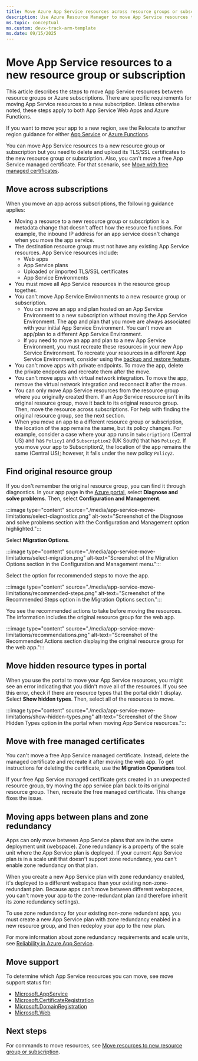 ```yaml
---
title: Move Azure App Service resources across resource groups or subscriptions
description: Use Azure Resource Manager to move App Service resources to a new resource group or subscription.
ms.topic: conceptual
ms.custom: devx-track-arm-template
ms.date: 09/15/2025
---
```


# Move App Service resources to a new resource group or subscription

This article describes the steps to move App Service resources between resource groups or Azure subscriptions. There are specific requirements for moving App Service resources to a new subscription. Unless otherwise noted, these steps apply to both App Service Web Apps and Azure Functions.

If you want to move your app to a new region, see the Relocate to another region guidance for either [App Service](/azure/operational-excellence/relocation-app-service) or [Azure Functions](/azure/operational-excellence/relocation-functions).

You can move App Service resources to a new resource group or subscription but you need to delete and upload its TLS/SSL certificates to the new resource group or subscription. Also, you can't move a free App Service managed certificate. For that scenario, see [Move with free managed certificates](#move-with-free-managed-certificates).

## Move across subscriptions

When you move an app across subscriptions, the following guidance applies:

- Moving a resource to a new resource group or subscription is a metadata change that doesn't affect how the resource functions. For example, the inbound IP address for an app service doesn't change when you move the app service.
- The destination resource group must not have any existing App Service resources. App Service resources include:
    - Web apps
    - App Service plans
    - Uploaded or imported TLS/SSL certificates
    - App Service Environments
- You must move all App Service resources in the resource group together.
- You can't move App Service Environments to a new resource group or subscription.
    - You can move an app and plan hosted on an App Service Environment to a new subscription without moving the App Service Environment. The app and plan that you move are always associated with your initial App Service Environment. You can't move an app/plan to a different App Service Environment.
    - If you need to move an app and plan to a new App Service Environment, you must recreate these resources in your new App Service Environment. To recreate your resources in a different App Service Environment, consider using the [backup and restore feature](../../../app-service/manage-backup.md).
- You can't move apps with private endpoints. To move the app, delete the private endpoints and recreate them after the move.
- You can't move apps with virtual network integration. To move the app, remove the virtual network integration and reconnect it after the move.
- You can only move App Service resources from the resource group where you originally created them. If an App Service resource isn't in its original resource group, move it back to its original resource group. Then, move the resource across subscriptions. For help with finding the original resource group, see the next section.
- When you move an app to a different resource group or subscription, the location of the app remains the same, but its policy changes. For example, consider a case where your app runs in `Subscription1` (Central US) and has `Policy1` and `Subscription2` (UK South) that has `Policy2`. If you move your app to Subscription2, the location of the app remains the same (Central US); however, it falls under the new policy `Policy2`.

## Find original resource group

If you don't remember the original resource group, you can find it through diagnostics. In your app page in the [Azure portal](https://portal.azure.com), select **Diagnose and solve problems**. Then, select **Configuration and Management**.  

:::image type="content" source="./media/app-service-move-limitations/select-diagnostics.png" alt-text="Screenshot of the Diagnose and solve problems section with the Configuration and Management option highlighted.":::

Select **Migration Options**.

:::image type="content" source="./media/app-service-move-limitations/select-migration.png" alt-text="Screenshot of the Migration Options section in the Configuration and Management menu.":::

Select the option for recommended steps to move the app.

:::image type="content" source="./media/app-service-move-limitations/recommended-steps.png" alt-text="Screenshot of the Recommended Steps option in the Migration Options section.":::

You see the recommended actions to take before moving the resources. The information includes the original resource group for the web app.

:::image type="content" source="./media/app-service-move-limitations/recommendations.png" alt-text="Screenshot of the Recommended Actions section displaying the original resource group for the web app.":::

## Move hidden resource types in portal

When you use the portal to move your App Service resources, you might see an error indicating that you didn't move all of the resources. If you see this error, check if there are resource types that the portal didn't display. Select **Show hidden types**. Then, select all of the resources to move.

:::image type="content" source="./media/app-service-move-limitations/show-hidden-types.png" alt-text="Screenshot of the Show Hidden Types option in the portal when moving App Service resources.":::

## Move with free managed certificates

You can't move a free App Service managed certificate. Instead, delete the managed certificate and recreate it after moving the web app. To get instructions for deleting the certificate, use the **Migration Operations** tool.

If your free App Service managed certificate gets created in an unexpected resource group, try moving the app service plan back to its original resource group. Then, recreate the free managed certificate. This change fixes the issue.

## Moving apps between plans and zone redundancy

Apps can only move between App Service plans that are in the same deployment unit (webspace). Zone redundancy is a property of the scale unit where the App Service plan is deployed. If your current App Service plan is in a scale unit that doesn't support zone redundancy, you can't enable zone redundancy on that plan.

When you create a new App Service plan with zone redundancy enabled, it's deployed to a different webspace than your existing non-zone-redundant plan. Because apps can't move between different webspaces, you can't move your app to the zone-redundant plan (and therefore inherit its zone redundancy settings).

To use zone redundancy for your existing non-zone redundant app, you must create a new App Service plan with zone redundancy enabled in a new resource group, and then redeploy your app to the new plan.

For more information about zone redundancy requirements and scale units, see [Reliability in Azure App Service](/azure/reliability/reliability-app-service#availability-zone-support).

## Move support

To determine which App Service resources you can move, see move support status for:

- [Microsoft.AppService](../move-support-resources.md#microsoftappservice)
- [Microsoft.CertificateRegistration](../move-support-resources.md#microsoftcertificateregistration)
- [Microsoft.DomainRegistration](../move-support-resources.md#microsoftdomainregistration)
- [Microsoft.Web](../move-support-resources.md#microsoftweb)

## Next steps

For commands to move resources, see [Move resources to new resource group or subscription](../move-resource-group-and-subscription.md).
